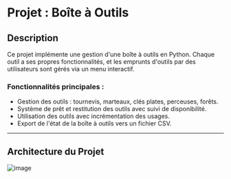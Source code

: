 # Projet : Boîte à Outils

## Description
Ce projet implémente une gestion d'une boîte à outils en Python. 
Chaque outil a ses propres fonctionnalités, et les emprunts d'outils par des utilisateurs sont gérés via un menu interactif.

### Fonctionnalités principales :
- Gestion des outils : tournevis, marteaux, clés plates, perceuses, forêts.
- Système de prêt et restitution des outils avec suivi de disponibilité.
- Utilisation des outils avec incrémentation des usages.
- Export de l'état de la boîte à outils vers un fichier CSV.

---

## Architecture du Projet
![image](https://github.com/user-attachments/assets/b86818bd-c9d1-4aa1-ab36-131f3990085c)

